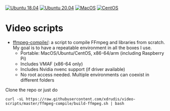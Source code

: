 [![Ubuntu 18.04](https://github.com/xdrudis/video-scripts/workflows/Ubuntu%2018.04/badge.svg)](https://github.com/xdrudis/video-scripts/actions?query=workflow%3A%22Ubuntu+18.04%22+branch%3Amaster)
[![Ubuntu 20.04](https://github.com/xdrudis/video-scripts/workflows/Ubuntu%2020.04/badge.svg)](https://github.com/xdrudis/video-scripts/actions?query=workflow%3A%22Ubuntu+20.04%22+branch%3Amaster)
[![MacOS](https://github.com/xdrudis/video-scripts/workflows/MacOS/badge.svg)](https://github.com/xdrudis/video-scripts/actions?query=workflow%3A%22MacOS%22+branch%3Amaster)
[![CentOS](https://github.com/xdrudis/video-scripts/workflows/CentOS/badge.svg)](https://github.com/xdrudis/video-scripts/actions?query=workflow%3A%22CentOS%22+branch%3Amaster)

# Video scripts

* [ffmpeg-compile/](ffmpeg-compile): a script to compile FFmpeg and libraries from scratch. My goal is to have a repeatable environment in all the boxes I use.
   - Portable: MacOS/Ubuntu/CentOS, x86-64/arm (including Raspberry Pi)
   - Includes VMAF (x86-64 only)
   - Includes Nvidia nvenc support (if driver available)
   - No root access needed. Multiple environments can coexist in different folders

Clone the repo or just do
```
curl -sL https://raw.githubusercontent.com/xdrudis/video-scripts/master/ffmpeg-compile/build-ffmpeg.sh | bash
```
